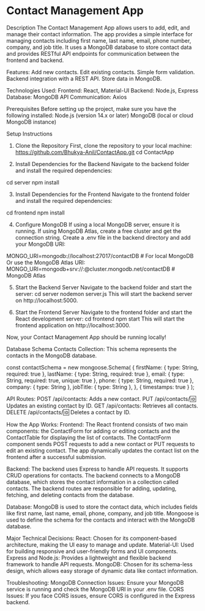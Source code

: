 # Contact Management App
Description
The Contact Management App allows users to add, edit, and manage their contact information. The app provides a simple interface for managing contacts including first name, last name, email, phone number, company, and job title. It uses a MongoDB database to store contact data and provides RESTful API endpoints for communication between the frontend and backend.

Features:
Add new contacts.
Edit existing contacts.
Simple form validation.
Backend integration with a REST API.
Store data in MongoDB.

Technologies Used:
Frontend: React, Material-UI
Backend: Node.js, Express
Database: MongoDB
API Communication: Axios

Prerequisites
Before setting up the project, make sure you have the following installed:
Node.js (version 14.x or later)
MongoDB (local or cloud MongoDB instance)

Setup Instructions
1. Clone the Repository
First, clone the repository to your local machine:
https://github.com/Bhukya-Anil/ContactApp.git
cd ContactApp

2. Install Dependencies for the Backend
Navigate to the backend folder and install the required dependencies:

cd server
npm install

3. Install Dependencies for the Frontend
Navigate to the frontend folder and install the required dependencies:

cd frontend
npm install

4. Configure MongoDB
If using a local MongoDB server, ensure it is running.
If using MongoDB Atlas, create a free cluster and get the connection string.
Create a .env file in the backend directory and add your MongoDB URI:

MONGO_URI=mongodb://localhost:27017/contactDB  # For local MongoDB
Or use the MongoDB Atlas URI:
MONGO_URI=mongodb+srv://<username>:<password>@cluster.mongodb.net/contactDB  # MongoDB Atlas

5. Start the Backend Server
Navigate to the backend folder and start the server:
cd server
nodemon server.js
This will start the backend server on http://localhost:5000.

6. Start the Frontend Server
Navigate to the frontend folder and start the React development server:
cd frontend
npm start
This will start the frontend application on http://localhost:3000.

Now, your Contact Management App should be running locally!

Database Schema
Contacts Collection:
This schema represents the contacts in the MongoDB database.

const contactSchema = new mongoose.Schema(
  {
    firstName: { type: String, required: true },
    lastName: { type: String, required: true },
    email: { type: String, required: true, unique: true },
    phone: { type: String, required: true },
    company: { type: String },
    jobTitle: { type: String },
  },
  { timestamps: true }
);


API Routes:
POST /api/contacts: Adds a new contact.
PUT /api/contacts/:id: Updates an existing contact by ID.
GET /api/contacts: Retrieves all contacts.
DELETE /api/contacts/:id: Deletes a contact by ID.


How the App Works:
Frontend:
The React frontend consists of two main components: the ContactForm for adding or editing contacts and the ContactTable for displaying the list of contacts.
The ContactForm component sends POST requests to add a new contact or PUT requests to edit an existing contact.
The app dynamically updates the contact list on the frontend after a successful submission.

Backend:
The backend uses Express to handle API requests. It supports CRUD operations for contacts.
The backend connects to a MongoDB database, which stores the contact information in a collection called contacts.
The backend routes are responsible for adding, updating, fetching, and deleting contacts from the database.

Database:
MongoDB is used to store the contact data, which includes fields like first name, last name, email, phone, company, and job title.
Mongoose is used to define the schema for the contacts and interact with the MongoDB database.

Major Technical Decisions:
React: Chosen for its component-based architecture, making the UI easy to manage and update.
Material-UI: Used for building responsive and user-friendly forms and UI components.
Express and Node.js: Provides a lightweight and flexible backend framework to handle API requests.
MongoDB: Chosen for its schema-less design, which allows easy storage of dynamic data like contact information.

Troubleshooting:
MongoDB Connection Issues: Ensure your MongoDB service is running and check the MongoDB URI in your .env file.
CORS Issues: If you face CORS issues, ensure CORS is configured in the Express backend.

